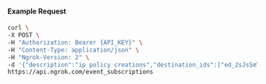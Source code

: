 <!-- Code generated for API Clients. DO NOT EDIT. -->

#### Example Request

```bash
curl \
-X POST \
-H "Authorization: Bearer {API_KEY}" \
-H "Content-Type: application/json" \
-H "Ngrok-Version: 2" \
-d '{"description":"ip policy creations","destination_ids":["ed_2sJsSmTDZmsS5gutzY8gkaobJsC"],"metadata":"{\"environment\": \"staging\"}","sources":[{"type":"ip_policy_created.v0"}]}' \
https://api.ngrok.com/event_subscriptions
```
